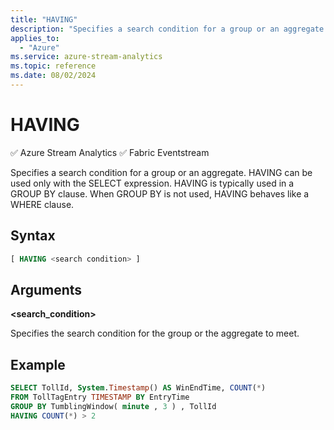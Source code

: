 ```yaml
---
title: "HAVING"
description: "Specifies a search condition for a group or an aggregate. HAVING can be used only with the SELECT expression."
applies_to: 
  - "Azure"
ms.service: azure-stream-analytics
ms.topic: reference
ms.date: 08/02/2024
---
```

# HAVING
:white_check_mark: Azure Stream Analytics :white_check_mark: Fabric Eventstream

  Specifies a search condition for a group or an aggregate. HAVING can be used only with the SELECT expression. HAVING is typically used in a GROUP BY clause. When GROUP BY is not used, HAVING behaves like a WHERE clause.  
  
 ## Syntax  
  
```SQL   
[ HAVING <search condition> ]  
```  
  
## Arguments  
 **<search_condition>**  
  
 Specifies the search condition for the group or the aggregate to meet.  
  
## Example  
  
```SQL  
SELECT TollId, System.Timestamp() AS WinEndTime, COUNT(*)   
FROM TollTagEntry TIMESTAMP BY EntryTime  
GROUP BY TumblingWindow( minute , 3 ) , TollId  
HAVING COUNT(*) > 2  
  
```  
  
  
